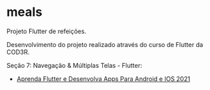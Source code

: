 # meals

Projeto Flutter de refeições. 

Desenvolvimento do projeto realizado através do curso de Flutter da COD3R.

Seção 7: Navegação & Múltiplas Telas - Flutter:

- [Aprenda Flutter e Desenvolva Apps Para Android e IOS 2021](https://www.udemy.com/course/curso-flutter/codelab)
